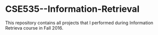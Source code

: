 # CSE535--Information-Retrieval
This repository contains all projects that I performed during Information Retrieva course in Fall 2016.
